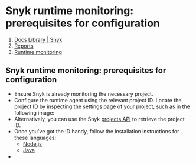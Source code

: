 # Snyk runtime monitoring: prerequisites for configuration

1.  [Docs Library \| Snyk](/hc/en-us)
2.  [Reports](/hc/en-us/categories/360000598418-Reports)
3.  [Runtime monitoring](/hc/en-us/sections/360001051838-Runtime-monitoring)

##  Snyk runtime monitoring: prerequisites for configuration

* Ensure Snyk is already monitoring the necessary project.
* Configure the runtime agent using the relevant project ID. Locate the project ID by inspecting the settings page of your project, such as in the following image:
* Alternatively, you can use the Snyk [projects API](https://snyk.docs.apiary.io/#reference/projects/projects-by-organisation/list-all-projects) to retrieve the project ID.
* Once you’ve got the ID handy, follow the installation instructions for these languages:
  * [Node.js](/hc/articles/360003699058#UUID-d77e89bf-6e75-f50c-b188-ad4d9a39905c)
  * [Java](/hc/articles/360003699118#UUID-f0e61d17-c33e-da57-081a-9b90927e6428)
* 
